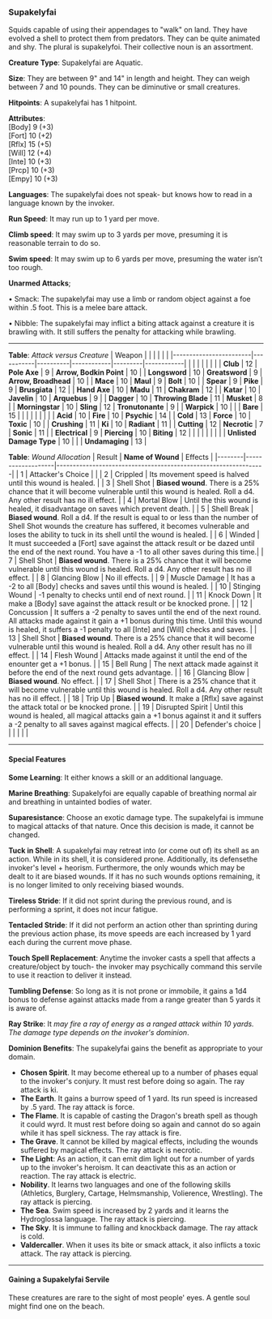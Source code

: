 ### Supakelyfai
Squids capable of using their appendages to "walk" on land. They have evolved a shell to protect them from predators. They can be quite animated and shy. The plural is supakelyfoi. Their collective noun is an assortment.

**Creature Type**: Supakelyfai are Aquatic.

**Size**: They are between 9" and 14" in length and height. They can weigh between 7 and 10 pounds. They can be diminutive or small creatures.

**Hitpoints**: A supakelyfai has 1 hitpoint.

**Attributes**:  
[Body] 9 (+3)  
[Fort] 10 (+2)  
[Rflx] 15 (+5)  
[Will] 12 (+4)  
[Inte] 10 (+3)  
[Prcp] 10 (+3)  
[Empy] 10 (+3)  

**Languages**: The supakelyfai does not speak- but knows how to read in a language known by the invoker.

**Run Speed**: It may run up to 1 yard per move.

**Climb speed**: It may swim up to 3 yards per move, presuming it is reasonable terrain to do so.

**Swim speed**: It may swim up to 6 yards per move, presuming the water isn’t too rough.

**Unarmed Attacks**;

 • Smack: The supakelyfai may use a limb or random object against a foe within .5 foot. This is a melee bare attack.

 • Nibble: The supakelyfai may inflict a biting attack against a creature it is brawling with. It still suffers the penalty for attacking while brawling.

---------------------

**Table**: *Attack versus Creature*
| Weapon                 |          |            |         |            |         |
|------------------------|-----------|----------|------------|---------|------------|
|                        |          |            |         |            |         |
| **Club**                   | 12     | **Pole Axe**       |  9     | **Arrow, Bodkin Point**    | 10    |
| **Longsword**              | 10     | **Greatsword**     |  9     | **Arrow, Broadhead**       | 10    |
| **Mace**                   | 10     | **Maul**           |  9     | **Bolt** | 10    |
| **Spear**                  |  9     | **Pike**           |  9     | **Brusgiata** | 12     |
| **Hand Axe**               | 10     | **Madu**           | 11     | **Chakram** | 12    |
| **Katar**                  | 10     | **Javelin**        | 10     | **Arquebus** |  9    |
| **Dagger**                 | 10     | **Throwing Blade** | 11     | **Musket** | 8     |
| **Morningstar**            | 10     | **Sling**          | 12     | **Tronutonante** |  9    |
| **Warpick**                | 10     |          |          |   **Bare** |  15  |
|                        |           |          |            |         |            |
| **Acid**                   | 10     | **Fire**           | 10     | **Psychic** | 14     |
| **Cold**                   | 13     | **Force**          | 10     | **Toxic**  | 10     |
| **Crushing**               | 11     | **Ki**             | 10     | **Radiant** | 11     |
| **Cutting**                | 12     | **Necrotic**       |  7     | **Sonic** | 11    |
| **Electrical**             |  9     | **Piercing**       | 10     | **Biting** | 12    |
|                        |           |          |            |         |            |
| **Unlisted Damage Type** | 10 |    |     | **Undamaging** | 13 |


**Table**: *Wound Allocation*
| Result | **Name of Wound** | Effects                                                        |
|--------|-------------------|----------------------------------------------------------------|
|   1    | Attacker's Choice |                                                                |
|   2    | Crippled          | Its movement speed is halved until this wound is healed.      |
|   3    | Shell Shot | **Biased wound**. There is a 25% chance that it will become vulnerable until this wound is healed. Roll a d4. Any other result has no ill effect. |
|   4    | Mortal Blow       | Until the this wound is healed, it disadvantage on saves which prevent death. |
|   5    | Shell Break | **Biased wound**. Roll a d4. If the result is equal to or less than the number of Shell Shot wounds the creature has suffered, it becomes vulnerable and loses the ability to tuck in its shell until the wound is healed. |
|   6    | Winded            | It must succeeded a [Fort] save against the attack result or be dazed until the end of the next round. You have a -1 to all other saves during this time.|
|   7    | Shell Shot | **Biased wound**. There is a 25% chance that it will become vulnerable until this wound is healed. Roll a d4. Any other result has no ill effect. |
|   8    | Glancing Blow     | No ill effects.                                     |
|   9    | Muscle Damage     | It has a -2 to all [Body] checks and saves until this wound is healed. |
|   10   | Stinging Wound    | -1 penalty to checks until end of next round. |
|   11   | Knock Down | It make a [Body] save against the attack result or be knocked prone. |
|   12   | Concussion | It suffers a -2 penalty to saves until the end of the next round. All attacks made against it gain a +1 bonus during this time. Until this wound is healed, it suffers a -1 penalty to all [Inte] and [Will] checks and saves. |
|   13   | Shell Shot | **Biased wound**. There is a 25% chance that it will become vulnerable until this wound is healed. Roll a d4. Any other result has no ill effect. |
|   14   | Flesh Wound | Attacks made against it until the end of the enounter get a +1 bonus. |
|   15   | Bell Rung | The next attack made against it before the end of the next round gets advantage.  |
|   16   | Glancing Blow | **Biased wound**. No effect. |
|   17   | Shell Shot | There is a 25% chance that it will become vulnerable until this wound is healed. Roll a d4. Any other result has no ill effect. |
|   18   | Trip Up | **Biased wound**. It make a [Rflx] save against the attack total or be knocked prone. |
|   19   | Disrupted Spirit  | Until this wound is healed, all magical attacks gain a +1 bonus against it and it suffers a -2 penalty to all saves against magical effects. |
|   20   | Defender's choice |                                   |
|        |                                                |                                   |

---------------------

#### Special Features

**Some Learning**: It either knows a skill or an additional language.

**Marine Breathing**: Supakelyfoi are equally capable of breathing normal air and breathing in untainted bodies of water.

**Suparesistance**: Choose an exotic damage type. The supakelyfai is immune to magical attacks of that nature. Once this decision is made, it cannot be changed.

**Tuck in Shell**: A supakelyfai may retreat into (or come out of) its shell as an action. While in its shell, it is considered prone. Additionally, its defensethe invoker's level + heorism. Furthermore, the only wounds which may be dealt to it are biased wounds. If it has no such wounds options remaining, it is no longer limited to only receiving biased wounds.

**Tireless Stride**: If it did not sprint during the previous round, and is performing a sprint, it does not incur fatigue.

**Tentacled Stride**: If it did not perform an action other than sprinting during the previous action phase, its move speeds are each increased by 1 yard each during the current move phase.

**Touch Spell Replacement**: Anytime the invoker casts a spell that affects a creature/object by touch- the invoker may psychically command this servile to use it reaction to deliver it instead.

**Tumbling Defense**: So long as it is not prone or immobile, it gains a 1d4 bonus to defense against attacks made from a range greater than 5 yards it is aware of.

**Ray Strike**: It *may fire a ray of energy as a ranged attack within 10 yards. The damage type depends on the invoker's dominion*.

**Dominion Benefits**: The supakelyfai gains the benefit as appropriate to your domain.  
* **Chosen Spirit**. It may become ethereal up to a number of phases equal to the invoker's conjury. It must rest before doing so again. The ray attack is ki.
* **The Earth**. It gains a burrow speed of 1 yard. Its run speed is increased by .5 yard. The ray attack is force.
* **The Flame**. It is capable of casting the Dragon's breath spell as though it could wyrd. It must rest before doing so again and cannot do so again while it has spell sickness. The ray attack is fire.
* **The Grave**. It cannot be killed by magical effects, including the wounds suffered by magical effects. The ray attack is necrotic.
* **The Light**: As an action, it can emit dim light out for a number of yards up to the invoker's heroism. It can deactivate this as an action or reaction. The ray attack is electric.
* **Nobility**. It learns two languages and one of the following skills (Athletics, Burglery, Cartage, Helmsmanship, Volierence, Wrestling). The ray attack is piercing.
* **The Sea**. Swim speed is increased by 2 yards and it learns the Hydroglossa language. The ray attack is piercing.
* **The Sky**. It is immune to falling and knockback damage. The ray attack is cold.
* **Valdercaller**. When it uses its bite or smack attack, it also inflicts a toxic attack. The ray attack is piercing.

-----

#### Gaining a Supakelyfai Servile

These creatures are rare to the sight of most people' eyes. A gentle soul might find one on the beach.
